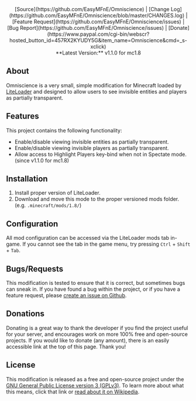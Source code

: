 <center>[Source](https://github.com/EasyMFnE/Omniscience) |
[Change Log](https://github.com/EasyMFnE/Omniscience/blob/master/CHANGES.log) |
[Feature Request](https://github.com/EasyMFnE/Omniscience/issues) |
[Bug Report](https://github.com/EasyMFnE/Omniscience/issues) |
[Donate](https://www.paypal.com/cgi-bin/webscr?hosted_button_id=457RX2KYUDY5G&item_name=Omniscience&cmd=_s-xclick)</center>

<center>**Latest Version:** v1.1.0 for mc1.8</center>

## About ##

Omniscience is a very small, simple modification for Minecraft loaded by [LiteLoader](http://liteloader.com) and designed to allow users to see invisible entities and players as partially transparent.

## Features ##

This project contains the following functionality:

- Enable/disable viewing invisible entities as partially transparent.
- Enable/disable viewing invisible players as partially transparent.
- Allow access to Highlight Players key-bind when not in Spectate mode. (since v1.1.0 for mc1.8)

## Installation ##

1.  Install proper version of LiteLoader.
2.  Download and move this mode to the proper versioned mods folder. (e.g. `.minecraft/mods/1.8/`)

## Configuration ##

All mod configuration can be accessed via the LiteLoader mods tab in-game.  If you cannot see the tab in the game menu, try pressing `Ctrl` + `Shift` + `Tab`.

## Bugs/Requests ##

This modification is tested to ensure that it is correct, but sometimes bugs can sneak in.  If you have found a bug within the project, or if you have a feature request, please [create an issue on Github](https://github.com/EasyMFnE/Omniscience/issues).

## Donations ##

Donating is a great way to thank the developer if you find the project useful for your server, and encourages work on more 100% free and open-source projects.  If you would like to donate (any amount), there is an easily accessible link at the top of this page.  Thank you!

## License ##

This modification is released as a free and open-source project under the [GNU General Public License version 3 (GPLv3)](http://www.gnu.org/copyleft/gpl.html).  To learn more about what this means, click that link or [read about it on Wikipedia](http://en.wikipedia.org/wiki/GNU_General_Public_License).